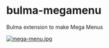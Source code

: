 # bulma-megamenu
Bulma extension to make Mega Menus


[![mega-menu.jpg](https://s11.postimg.org/64s8v1ezn/mega-menu.jpg)](https://postimg.org/image/tvrmd5f6n/)
